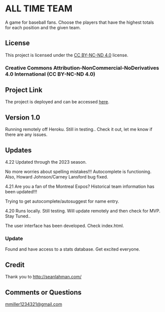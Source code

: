 # ALL TIME TEAM

A game for baseball fans. Choose the players that have the highest totals for each position and the given team. 


## License

This project is licensed under the [CC BY-NC-ND 4.0](https://creativecommons.org/licenses/by-nc-nd/4.0/) license.

### Creative Commons Attribution-NonCommercial-NoDerivatives 4.0 International (CC BY-NC-ND 4.0)

## Project Link

The project is deployed and can be accessed [here](https://alltimeteam-205f3b996ac7.herokuapp.com/).


## Version 1.0

Running remotely off Heroku. Still in testing.. Check it out, let me know if there are any issues. 

## Updates

4.22 Updated through the 2023 season. 

No more worries about spelling mistakes!!! Autocomplete is functioning. Also, Howard Johnson/Carney Lansford bug fixed. 

4.21 Are you a fan of the Montreal Expos? Historical team information has been updated!!!

Trying to get autocomplete/autosuggest for name entry.

4.20 Runs locally. Still testing. Will update remotely and then check for MVP. Stay Tuned..

The user interface has been developed. Check index.html.

### Update 

Found and have access to a stats database. Get excited everyone. 

## Credit

Thank you to http://seanlahman.com/

## Comments or Questions
mmiller1234321@gmail.com

